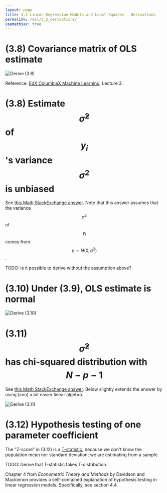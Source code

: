 ```yaml
---
layout: page
title: 3.2 Linear Regression Models and Least Squares - Derivations
permalink: /esl/3_2_derivations/
usemathjax: true
---
```


# (3.8) Covariance matrix of OLS estimate
![Derive (3.8)](/assets/esl/3.8.jpg)

Reference: [EdX ColumbiaX Machine Learning](https://www.edx.org/course/machine-learning), Lecture 3.

# (3.8) Estimate $$\hat{\sigma}^2$$ of $$y_i$$'s variance $$\sigma^2$$ is unbiased

See [this Math StackExchange answer](https://math.stackexchange.com/a/2342977/455856). Note that this answer assumes that the variance $$\sigma^2$$ of $$y_i$$ comes from $$\varepsilon \sim N(0, \sigma^2)$$.

TODO: Is it possible to derive without the assumption above?

# (3.10) Under (3.9), OLS estimate is normal

![Derive (3.10)](/assets/esl/3.10.jpg)

# (3.11) $$\hat{\sigma}^2$$ has chi-squared distribution with $$N-p-1$$

See [this Math StackExchange answer](https://stats.stackexchange.com/a/20230/261782). Below slightly extends the answer by using (imo) a bit easier linear algebra.

![Derive (3.11)](/assets/esl/3.11.jpg)

# (3.12) Hypothesis testing of one parameter coefficient

The "Z-score" in (3.12) is a [T-statistic](https://en.wikipedia.org/wiki/T-statistic), because we don't know the population mean nor standard deviation; we are estimating from a sample.

TODO: Derive that T-statistic takes T-distribution.

Chapter 4 from *Econometric Theory and Methods* by Davidson and Mackinnon provides a self-contained explanation of hypothesis testing in linear regression models. Specifically, see section 4.4.



